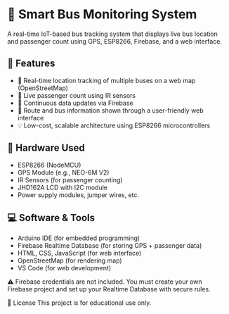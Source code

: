 # 🚌 Smart Bus Monitoring System

A real-time IoT-based bus tracking system that displays live bus location and passenger count using GPS, ESP8266, Firebase, and a web interface.

## 🚀 Features

- 📍 Real-time location tracking of multiple buses on a web map (OpenStreetMap)
- 🧮 Live passenger count using IR sensors
- 🔄 Continuous data updates via Firebase
- 🧭 Route and bus information shown through a user-friendly web interface
- 💡 Low-cost, scalable architecture using ESP8266 microcontrollers

## 🔧 Hardware Used

- ESP8266 (NodeMCU)
- GPS Module (e.g., NEO-6M V2)
- IR Sensors (for passenger counting)
- JHD162A LCD with I2C module
- Power supply modules, jumper wires, etc.

## 💻 Software & Tools

- Arduino IDE (for embedded programming)
- Firebase Realtime Database (for storing GPS + passenger data)
- HTML, CSS, JavaScript (for web interface)
- OpenStreetMap (for rendering map)
- VS Code (for web development)

⚠️ Firebase credentials are not included. You must create your own Firebase project and set up your Realtime Database with secure rules.

📄 License
This project is for educational use only.
